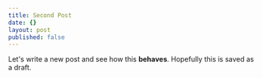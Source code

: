 ```yaml
---
title: Second Post
date: {}
layout: post
published: false
---
```


Let's write a new post and see how this **behaves**. Hopefully this is saved as a draft.
